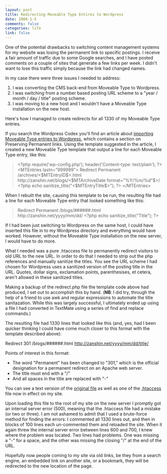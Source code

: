 ```yaml
--- 
layout: post
title: Redirecting Moveable Type Entires to Wordpress
date: 2008-1-5
comments: false
categories: life
link: false
---
```

One of the potential drawbacks to switching content management systems for my website was losing the permanent link to specific postings.  I receive a fair amount of traffic due to some Google searches, and I have posted comments on a couple of sites that generate a few links per week.  I didn't want to lose this traffic simply because the link had changed names.

In my case there were three issues I needed to address:
<ol>
	<li>I was converting the CMS back-end from Moveable Type to Wordpress.</li>
	<li>I was switching from a number based posting URL scheme to a "year / month / day / title" posting scheme.</li>
	<li>I was moving to a new host and I wouldn't have a Moveable Type installation on the new host.</li>
</ol>
Here's how I managed to create redirects for all 1330 of my Moveable Type entries.

If you search the Wordpress Codex you'll find an article about <a href="http://codex.wordpress.org/Importing_from_Movable_Type_to_WordPress" title="Importing From Moveable Type to Wordpress">importing Moveable Type entries to Wordpress</a>, which contains a section on Preserving Permanent links.  Using the template suggested in the article, I created a new Moveable Type template that output a line for each Moveable Type entry, like this:
<blockquote>&lt;?php
require('wp-config.php');
header('Content-type: text/plain');
?&gt;
&lt;MTEntries lastn="999999"&gt;
Redirect Permanent /archives/&lt;$MTEntryID$&gt;.html http://zanshin.net/blogs/&lt;$MTArchiveDate format="%Y/%m/%d"$&gt;/
&lt;?php echo sanitize_title("&lt;$MTEntryTitle$&gt;"); ?&gt;
&lt;/MTEntries&gt;</blockquote>
When I rebuilt the site, causing this template to be run, the resulting file had a line for each Moveable Type entry that looked something like this:
<blockquote>Redirect Permanent /blogs/######.html http://zanshin.net/yyyy/mm/dd/  &lt;?php echo sanitize_title("Title"); ?&gt;</blockquote>
If I had been just switching to Wordpress on the same host, I could have inserted this file in to my Wordpress directory and everything would have worked.  However, without the Moveable Type installation on the new server, I would have to do more.

What I needed was a pure .htaccess file to permanently redirect visitors to old URL to the new URL.  In order to do that I needed to strip out the php references and manually sanitize the titles. You see the URL scheme I had chosen for Wordpress uses a sanitized version of the posting title in the URL.  Quotes, dollar signs, exclamation points, parenthesises, et cetera, aren't allowed in these sanitized titles.

Making a backup of the redirect.php file the template code above had produced, I set out to accomplish this by hand.  (<strong>NB</strong>: I did try, through the help of a friend to use awk and regular expressions to automate the title sanitazation.  While this was largely successful, I ultimately ended up using a file I had converted in TextMate using a series of find and replace commands.)

The resulting file had 1330 lines that looked like this (and, yes, had I been quicker thinking I could have come much closer to this format with the template described above):

Redirect 301 /blogs/######.html http://zanshin.net/yyyy/mm/dd/title/

Points of interest in this format:
<ul>
	<li>The word "Permanent" has been changed to "301," which is the official designation for a permanent redirect on an Apache web server.</li>
	<li>The title must end with a "/"</li>
	<li>And all spaces in the title are replaced with "-"</li>
</ul>
You can see a text version of the <a href="http://zanshin.net/images/redirect.txt" title="redirect file from MT template">original file</a> as well as one of the <a href="http://zanshin.net/images/htaccess.txt" title="htaccess file">.htaccess</a> file now in effect on my site.

Upon loading this file to the root of my site on the new server I promptly got an internal server error (500), meaning that the .htaccess file had a mistake (or two or three).  I am not ashamed to admit that I used a brute-force method for finding the errors: I commented all 1330 lines out, and then in blocks of 100 lines each un-commented them and reloaded the site.  When it again threw the internal server error between lines 600 and 700, I knew where the problem was located.  Two lines had problems.  One was missing a "-" for a space, and the other was missing the closing "/" at the end of the URL.

Hopefully now people coming to my site via old links, be they from a search engine, an embedded link on another site, or a bookmark, they will be redirected to the new location of the page.
